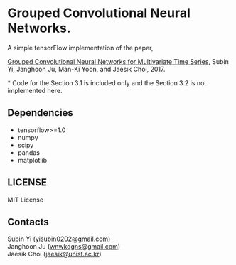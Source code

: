 # Grouped Convolutional Neural Networks. 

A simple tensorFlow implementation of the paper, 

[Grouped Convolutional Neural Networks for Multivariate Time Series](https://arxiv.org/abs/1703.09938), Subin Yi, Janghoon Ju, Man-Ki Yoon, and Jaesik Choi, 2017.  

\* Code for the Section 3.1 is included only and the Section 3.2 is not implemented here.


## Dependencies
* tensorflow>=1.0  
* numpy  
* scipy  
* pandas
* matplotlib  


## LICENSE
MIT License


## Contacts
Subin Yi (yisubin0202@gmail.com)  
Janghoon Ju (wnwkdgns@gmail.com)  
Jaesik Choi (jaesik@unist.ac.kr)

